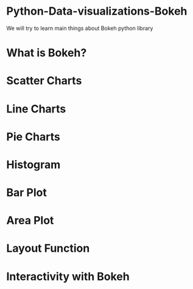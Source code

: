 # Python-Data-visualizations-Bokeh
We will try to learn main things about Bokeh python library

# What is Bokeh?
# Scatter Charts
# Line Charts
# Pie Charts
# Histogram
# Bar Plot
# Area Plot
# Layout Function
# Interactivity with Bokeh
